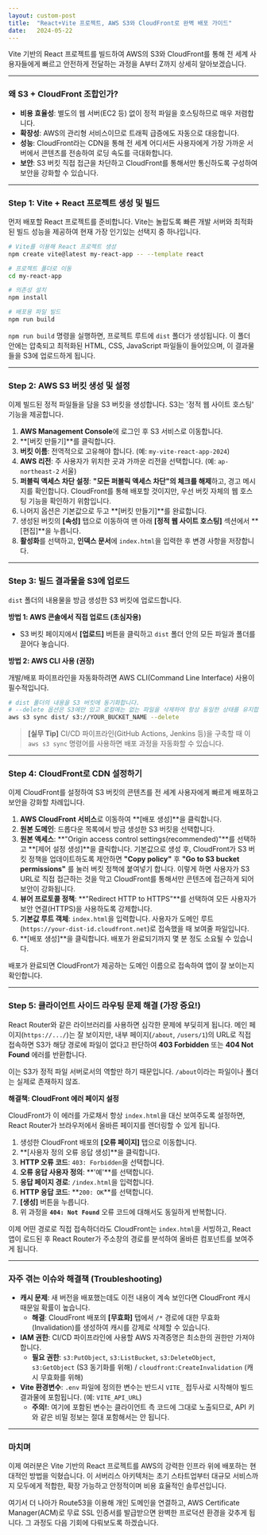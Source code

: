 ```yaml
---
layout: custom-post
title:  "React+Vite 프로젝트, AWS S3와 CloudFront로 완벽 배포 가이드"
date:   2024-05-22
---
```


Vite 기반의 React 프로젝트를 빌드하여 AWS의 S3와 CloudFront를 통해 전 세계 사용자들에게 빠르고 안전하게 전달하는 과정을 A부터 Z까지 상세히 알아보겠습니다.

---

### 왜 S3 + CloudFront 조합인가?

- **비용 효율성**: 별도의 웹 서버(EC2 등) 없이 정적 파일을 호스팅하므로 매우 저렴합니다.
- **확장성**: AWS의 관리형 서비스이므로 트래픽 급증에도 자동으로 대응합니다.
- **성능**: CloudFront라는 CDN을 통해 전 세계 어디서든 사용자에게 가장 가까운 서버에서 콘텐츠를 전송하여 로딩 속도를 극대화합니다.
- **보안**: S3 버킷 직접 접근을 차단하고 CloudFront를 통해서만 통신하도록 구성하여 보안을 강화할 수 있습니다.

---

### Step 1: Vite + React 프로젝트 생성 및 빌드

먼저 배포할 React 프로젝트를 준비합니다. Vite는 놀랍도록 빠른 개발 서버와 최적화된 빌드 성능을 제공하여 현재 가장 인기있는 선택지 중 하나입니다.

```bash
# Vite를 이용해 React 프로젝트 생성
npm create vite@latest my-react-app -- --template react

# 프로젝트 폴더로 이동
cd my-react-app

# 의존성 설치
npm install

# 배포용 파일 빌드
npm run build
```

`npm run build` 명령을 실행하면, 프로젝트 루트에 `dist` 폴더가 생성됩니다. 이 폴더 안에는 압축되고 최적화된 HTML, CSS, JavaScript 파일들이 들어있으며, 이 결과물들을 S3에 업로드하게 됩니다.

---

### Step 2: AWS S3 버킷 생성 및 설정

이제 빌드된 정적 파일들을 담을 S3 버킷을 생성합니다. S3는 '정적 웹 사이트 호스팅' 기능을 제공합니다.

1.  **AWS Management Console**에 로그인 후 S3 서비스로 이동합니다.
2.  **[버킷 만들기]**를 클릭합니다.
3.  **버킷 이름**: 전역적으로 고유해야 합니다. (예: `my-vite-react-app-2024`)
4.  **AWS 리전**: 주 사용자가 위치한 곳과 가까운 리전을 선택합니다. (예: `ap-northeast-2` 서울)
5.  **퍼블릭 액세스 차단 설정**: **"모든 퍼블릭 액세스 차단"의 체크를 해제**하고, 경고 메시지를 확인합니다. CloudFront를 통해 배포할 것이지만, 우선 버킷 자체의 웹 호스팅 기능을 확인하기 위함입니다.
6.  나머지 옵션은 기본값으로 두고 **[버킷 만들기]**를 완료합니다.
7.  생성된 버킷의 **[속성]** 탭으로 이동하여 맨 아래 **[정적 웹 사이트 호스팅]** 섹션에서 **[편집]**을 누릅니다.
8.  **활성화**를 선택하고, **인덱스 문서**에 `index.html`을 입력한 후 변경 사항을 저장합니다.

---

### Step 3: 빌드 결과물을 S3에 업로드

`dist` 폴더의 내용물을 방금 생성한 S3 버킷에 업로드합니다.

**방법 1: AWS 콘솔에서 직접 업로드 (초심자용)**

- S3 버킷 페이지에서 **[업로드]** 버튼을 클릭하고 `dist` 폴더 안의 모든 파일과 폴더를 끌어다 놓습니다.

**방법 2: AWS CLI 사용 (권장)**

개발/배포 파이프라인을 자동화하려면 AWS CLI(Command Line Interface) 사용이 필수적입니다.

```bash
# dist 폴더의 내용을 S3 버킷에 동기화합니다.
# --delete 옵션은 S3에만 있고 로컬에는 없는 파일을 삭제하여 항상 동일한 상태를 유지합니다.
aws s3 sync dist/ s3://YOUR_BUCKET_NAME --delete
```

> **[실무 Tip]** CI/CD 파이프라인(GitHub Actions, Jenkins 등)을 구축할 때 이 `aws s3 sync` 명령어를 사용하면 배포 과정을 자동화할 수 있습니다.

---

### Step 4: CloudFront로 CDN 설정하기

이제 CloudFront를 설정하여 S3 버킷의 콘텐츠를 전 세계 사용자에게 빠르게 배포하고 보안을 강화할 차례입니다.

1.  **AWS CloudFront 서비스**로 이동하여 **[배포 생성]**을 클릭합니다.
2.  **원본 도메인**: 드롭다운 목록에서 방금 생성한 S3 버킷을 선택합니다.
3.  **원본 액세스**: **"Origin access control settings(recommended)"**를 선택하고 **[제어 설정 생성]**을 클릭합니다. 기본값으로 생성 후, CloudFront가 S3 버킷 정책을 업데이트하도록 제안하면 **"Copy policy"** 후 **"Go to S3 bucket permissions"** 를 눌러 버킷 정책에 붙여넣기 합니다. 이렇게 하면 사용자가 S3 URL로 직접 접근하는 것을 막고 CloudFront를 통해서만 콘텐츠에 접근하게 되어 보안이 강화됩니다.
4.  **뷰어 프로토콜 정책**: **"Redirect HTTP to HTTPS"**를 선택하여 모든 사용자가 보안 연결(HTTPS)을 사용하도록 강제합니다.
5.  **기본값 루트 객체**: `index.html`을 입력합니다. 사용자가 도메인 루트(`https://your-dist-id.cloudfront.net`)로 접속했을 때 보여줄 파일입니다.
6.  **[배포 생성]**을 클릭합니다. 배포가 완료되기까지 몇 분 정도 소요될 수 있습니다.

배포가 완료되면 CloudFront가 제공하는 도메인 이름으로 접속하여 앱이 잘 보이는지 확인합니다.

---

### Step 5: 클라이언트 사이드 라우팅 문제 해결 (가장 중요!)

React Router와 같은 라이브러리를 사용하면 심각한 문제에 부딪히게 됩니다. 메인 페이지(`https://.../`)는 잘 보이지만, 내부 페이지(`/about`, `/users/1`)의 URL로 직접 접속하면 S3가 해당 경로에 파일이 없다고 판단하여 **403 Forbidden** 또는 **404 Not Found** 에러를 반환합니다.

이는 S3가 정적 파일 서버로서의 역할만 하기 때문입니다. `/about`이라는 파일이나 폴더는 실제로 존재하지 않죠.

**해결책: CloudFront 에러 페이지 설정**

CloudFront가 이 에러를 가로채서 항상 `index.html`을 대신 보여주도록 설정하면, React Router가 브라우저에서 올바른 페이지를 렌더링할 수 있게 됩니다.

1.  생성한 CloudFront 배포의 **[오류 페이지]** 탭으로 이동합니다.
2.  **[사용자 정의 오류 응답 생성]**을 클릭합니다.
3.  **HTTP 오류 코드**: `403: Forbidden`을 선택합니다.
4.  **오류 응답 사용자 정의**: **'예'**를 선택합니다.
5.  **응답 페이지 경로**: `/index.html`을 입력합니다.
6.  **HTTP 응답 코드**: **`200: OK`**를 선택합니다.
7.  **[생성]** 버튼을 누릅니다.
8.  위 과정을 **`404: Not Found`** 오류 코드에 대해서도 동일하게 반복합니다.

이제 어떤 경로로 직접 접속하더라도 CloudFront는 `index.html`을 서빙하고, React 앱이 로드된 후 React Router가 주소창의 경로를 분석하여 올바른 컴포넌트를 보여주게 됩니다.

---

### 자주 겪는 이슈와 해결책 (Troubleshooting)

-   **캐시 문제**: 새 버전을 배포했는데도 이전 내용이 계속 보인다면 CloudFront 캐시 때문일 확률이 높습니다.
    -   **해결**: CloudFront 배포의 **[무효화]** 탭에서 `/*` 경로에 대한 무효화(Invalidation)를 생성하여 캐시를 강제로 삭제할 수 있습니다.
-   **IAM 권한**: CI/CD 파이프라인에 사용할 AWS 자격증명은 최소한의 권한만 가져야 합니다.
    -   **필요 권한**: `s3:PutObject`, `s3:ListBucket`, `s3:DeleteObject`, `s3:GetObject` (S3 동기화를 위해) / `cloudfront:CreateInvalidation` (캐시 무효화를 위해)
-   **Vite 환경변수**: `.env` 파일에 정의한 변수는 반드시 `VITE_` 접두사로 시작해야 빌드 결과물에 포함됩니다. (예: `VITE_API_URL`)
    -   **주의!**: 여기에 포함된 변수는 클라이언트 측 코드에 그대로 노출되므로, API 키와 같은 비밀 정보는 절대 포함해서는 안 됩니다.

---

### 마치며

이제 여러분은 Vite 기반의 React 프로젝트를 AWS의 강력한 인프라 위에 배포하는 현대적인 방법을 익혔습니다. 이 서버리스 아키텍처는 초기 스타트업부터 대규모 서비스까지 모두에게 적합한, 확장 가능하고 안정적이며 비용 효율적인 솔루션입니다.

여기서 더 나아가 Route53을 이용해 개인 도메인을 연결하고, AWS Certificate Manager(ACM)로 무료 SSL 인증서를 발급받으면 완벽한 프로덕션 환경을 갖추게 됩니다. 그 과정도 다음 기회에 다뤄보도록 하겠습니다. 